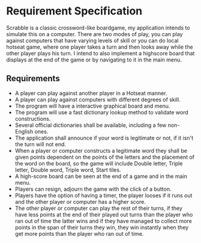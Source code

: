 # Requirement Specification

Scrabble is a classic crossword-like boardgame, my application intends to simulate this on a computer. There are two modes of play, you can play against computers that have varying levels of skill or you can do local hotseat game, where one player takes a turn and then looks away while the other player plays his turn. I intend to also implement a highscore board that displays at the end of the game or by navigating to it in the main menu. 

## Requirements

* A player can play against another player in a Hotseat manner.
* A player can play against computers with different degrees of skill.
* The program will have a interactive graphical board and menu.
* The program will use a fast dictionary lookup method to validate word constructions.
* Several official dictionaries shall be available, including a few non-English ones. 
* The application shall announce if your word is legitimate or not, if it isn't the turn will not end.
* When a player or computer constructs a legitimate word they shall be given points dependent on the points of the letters and the placement of the word on the board, so the game will include Double letter, Triple letter, Double word, Triple word, Start tiles.
* A high-score board can be seen at the end of a game and in the main menu.
* Players can resign, adjourn the game with the click of a button.
* Players have the option of having a timer, the player looses if it runs out and the other player or computer has a higher score.
* The other player or computer can play the rest of their turns, if they have less points at the end of their played out turns than the player who ran out of time the latter wins and if they have managed to collect more points in the span of their turns they win, they win instantly when they get more points than the player who ran out of time.

